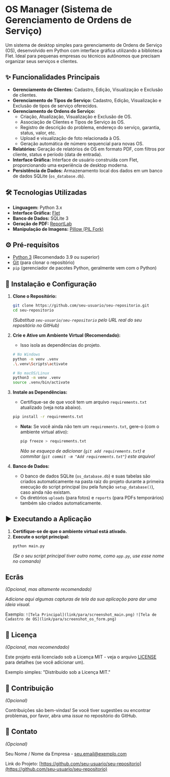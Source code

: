 # OS Manager (Sistema de Gerenciamento de Ordens de Serviço)

Um sistema de desktop simples para gerenciamento de Ordens de Serviço (OS), desenvolvido em Python com interface gráfica utilizando a biblioteca Flet. Ideal para pequenas empresas ou técnicos autônomos que precisam organizar seus serviços e clientes.

## ✨ Funcionalidades Principais

*   **Gerenciamento de Clientes:** Cadastro, Edição, Visualização e Exclusão de clientes.
*   **Gerenciamento de Tipos de Serviço:** Cadastro, Edição, Visualização e Exclusão de tipos de serviço oferecidos.
*   **Gerenciamento de Ordens de Serviço:**
    *   Criação, Atualização, Visualização e Exclusão de OS.
    *   Associação de Clientes e Tipos de Serviço às OS.
    *   Registro de descrição do problema, endereço do serviço, garantia, status, valor, etc.
    *   Upload e visualização de foto relacionada à OS.
    *   Geração automática de número sequencial para novas OS.
*   **Relatórios:** Geração de relatórios de OS em formato PDF, com filtros por cliente, status e período (data de entrada).
*   **Interface Gráfica:** Interface de usuário construída com Flet, proporcionando uma experiência de desktop moderna.
*   **Persistência de Dados:** Armazenamento local dos dados em um banco de dados SQLite (`os_database.db`).

## 🛠️ Tecnologias Utilizadas

*   **Linguagem:** Python 3.x
*   **Interface Gráfica:** [Flet](https://flet.dev/)
*   **Banco de Dados:** SQLite 3
*   **Geração de PDF:** [ReportLab](https://www.reportlab.com/)
*   **Manipulação de Imagens:** [Pillow (PIL Fork)](https://python-pillow.org/)

## ⚙️ Pré-requisitos

*   [Python 3](https://www.python.org/downloads/) (Recomendado 3.9 ou superior)
*   [Git](https://git-scm.com/downloads/) (para clonar o repositório)
*   `pip` (gerenciador de pacotes Python, geralmente vem com o Python)

## 🚀 Instalação e Configuração

1.  **Clone o Repositório:**
    ```bash
    git clone https://github.com/seu-usuario/seu-repositorio.git
    cd seu-repositorio
    ```
    *(Substitua `seu-usuario/seu-repositorio` pelo URL real do seu repositório no GitHub)*

2.  **Crie e Ative um Ambiente Virtual (Recomendado):**
    *   Isso isola as dependências do projeto.
    ```bash
    # No Windows
    python -m venv .venv
    .\.venv\Scripts\activate

    # No macOS/Linux
    python3 -m venv .venv
    source .venv/bin/activate
    ```

3.  **Instale as Dependências:**
    *   Certifique-se de que você tem um arquivo `requirements.txt` atualizado (veja nota abaixo).
    ```bash
    pip install -r requirements.txt
    ```
    *   **Nota:** Se você ainda não tem um `requirements.txt`, gere-o (com o ambiente virtual ativo):
        ```bash
        pip freeze > requirements.txt
        ```
        *Não se esqueça de adicionar (`git add requirements.txt`) e commitar (`git commit -m "Add requirements.txt"`) este arquivo!*

4.  **Banco de Dados:**
    *   O banco de dados SQLite (`os_database.db`) e suas tabelas são criados automaticamente na pasta raiz do projeto durante a primeira execução do script principal (ou pela função `setup_database()`), caso ainda não existam.
    *   Os diretórios `uploads` (para fotos) e `reports` (para PDFs temporários) também são criados automaticamente.

## ▶️ Executando a Aplicação

1.  **Certifique-se de que o ambiente virtual está ativado.**
2.  **Execute o script principal:**
    ```bash
    python main.py
    ```
    *(Se o seu script principal tiver outro nome, como `app.py`, use esse nome no comando)*

##  Ecrãs

*(Opcional, mas altamente recomendado)*

*Adicione aqui algumas capturas de tela da sua aplicação para dar uma ideia visual.*

Exemplo:
`![Tela Principal](link/para/screenshot_main.png)`
`![Tela de Cadastro de OS](link/para/screenshot_os_form.png)`

## 📄 Licença

*(Opcional, mas recomendado)*

Este projeto está licenciado sob a Licença MIT - veja o arquivo [LICENSE](LICENSE) para detalhes (se você adicionar um).

Exemplo simples: "Distribuído sob a Licença MIT."

## 🤝 Contribuição

*(Opcional)*

Contribuições são bem-vindas! Se você tiver sugestões ou encontrar problemas, por favor, abra uma *issue* no repositório do GitHub.

## 📧 Contato

*(Opcional)*

Seu Nome / Nome da Empresa - seu.email@exemplo.com

Link do Projeto: [https://github.com/seu-usuario/seu-repositorio](https://github.com/seu-usuario/seu-repositorio)
